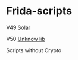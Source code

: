 # Frida-scripts
V49 [Solar](https://github.com/Solaree)

V50 [Unknow lib](https://github.com/Unknowlib)

Scripts without Crypto

